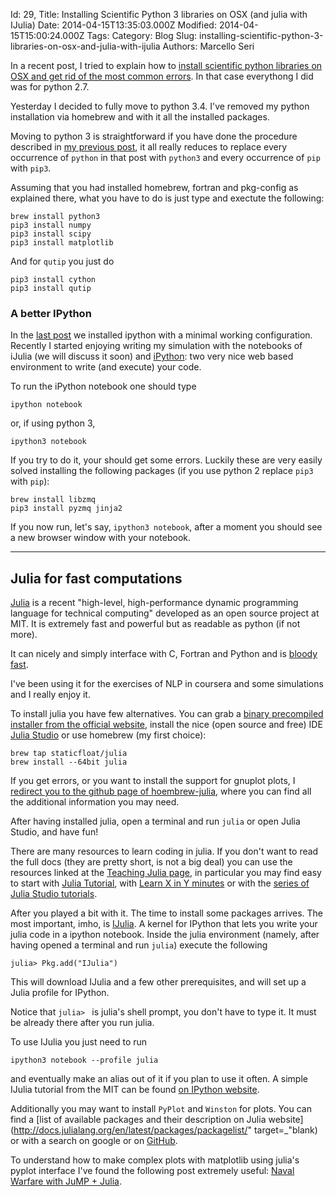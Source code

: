 Id: 29,
Title: Installing Scientific Python 3 libraries on OSX (and julia with IJulia)
Date: 2014-04-15T13:35:03.000Z
Modified: 2014-04-15T15:00:24.000Z
Tags:
Category: Blog
Slug: installing-scientific-python-3-libraries-on-osx-and-julia-with-ijulia
Authors: Marcello Seri

In a recent post, I tried to explain how to  [install scientific python libraries on OSX and get rid of the most common errors](https://www.mseri.me/installing-scientific-python-libraries-on-osx/). In that case everythong I did was for python 2.7.

Yesterday I decided to fully move to python 3.4. I've removed my python installation via homebrew and with it all the installed packages.

Moving to python 3 is straightforward if you have done the procedure described in [my previous post](https://www.mseri.me/installing-scientific-python-libraries-on-osx/), it all really reduces to replace every occurrence of `python` in that post with `python3` and every occurrence of `pip` with `pip3`. 

Assuming that you had installed homebrew, fortran and pkg-config as explained there, what you have to do is just type and exectute the following:
```
brew install python3
pip3 install numpy
pip3 install scipy
pip3 install matplotlib
```

And for `qutip` you just do
```
pip3 install cython
pip3 install qutip
```

### A better IPython

In the [last post](https://www.mseri.me/installing-scientific-python-libraries-on-osx/) we installed ipython with a minimal working configuration. Recently I started enjoying writing my simulation with the notebooks of iJulia (we will discuss it soon) and [iPython](http://ipython.org/notebook.html): two very nice web based environment to write (and execute) your code.

To run the iPython notebook one should type
```
ipython notebook
```
or, if using python 3,
```
ipython3 notebook
```

If you try to do it, your should get some errors. Luckily these are very easily solved installing the following packages (if you use python 2 replace `pip3` with `pip`):
```
brew install libzmq
pip3 install pyzmq jinja2
```

If you now run, let's say, `ipython3 notebook`, after a moment you should see a new browser window with your notebook.

- - - - - - 

## Julia for fast computations

[Julia](http://julialang.org) is a recent "high-level, high-performance dynamic programming language for technical computing" developed as an open source project at MIT. It is extremely fast and powerful but as readable as python (if not more).

It can nicely and simply interface with C, Fortran and Python and is [bloody fast](http://julialang.org/benchmarks/).

I've been using it for the exercises of NLP in coursera and some simulations and I really enjoy it.

To install julia you have few alternatives. You can grab a [binary precompiled installer from the official website](http://julialang.org/downloads/), install the nice (open source and free) IDE [Julia Studio](http://forio.com/products/julia-studio/) or use homebrew (my first choice):

```
brew tap staticfloat/julia
brew install --64bit julia
```

If you get errors, or you want to install the support for gnuplot plots, I [redirect you to the github page of hoembrew-julia](https://github.com/staticfloat/homebrew-julia), where you can find all the additional information you may need.

After having installed julia, open a terminal and run `julia` or open Julia Studio, and have fun!

There are many resources to learn coding in julia. If you don't want to read the full docs (they are pretty short, is not a big deal) you can use the resources linked at the [Teaching Julia page](http://julialang.org/teaching/), in particular you may find easy to start with [Julia Tutorial](http://nbviewer.ipython.org/github/JuliaX/JuliaTutorial/blob/master/JuliaTutorial.ipynb), with [Learn X in Y minutes](http://learnxinyminutes.com/docs/julia/) or with the [series of Julia Studio tutorials](http://forio.com/products/julia-studio/tutorials/).

After you played a bit with it. The time to install some packages arrives. The most important, imho, is [IJulia](https://github.com/JuliaLang/IJulia.jl). A kernel for IPython that lets you write your julia code in a ipython notebook. Inside the julia environment (namely, after having opened a terminal and run `julia`) execute the following
```
julia> Pkg.add("IJulia")
```
This will download IJulia and a few other prerequisites, and will set up a Julia profile for IPython.

Notice that `julia> ` is julia's shell prompt, you don't have to type it. It must be already there after you run julia.

To use IJulia you just need to run
```
ipython3 notebook --profile julia
```
and eventually make an alias out of it if you plan to use it often. A simple IJulia tutorial from the MIT can be found [on IPython website](http://nbviewer.ipython.org/url/jdj.mit.edu/~stevenj/IJulia%20Preview.ipynb).

Additionally you may want to install `PyPlot` and `Winston` for plots. You can find a [list of available packages and their description on Julia website](http://docs.julialang.org/en/latest/packages/packagelist/" target=_"blank) or with a search on google or on [GitHub](http://www.github.com).

To understand how to make complex plots with matplotlib using julia's pyplot interface I've found the following post extremely useful: [Naval Warfare with JuMP + Julia](http://iaindunning.com/2014/subs-battleships.html).
